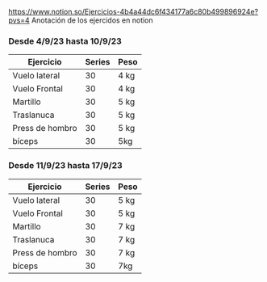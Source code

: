 https://www.notion.so/Ejercicios-4b4a44dc6f434177a6c80b499896924e?pvs=4 Anotación de los ejercidos en notion  

### Desde 4/9/23 hasta 10/9/23
| Ejercicio       | Series | Peso |
| --------------- | ------ | ---- |
| Vuelo lateral   | 30     | 4 kg |
| Vuelo Frontal   | 30     | 4 kg |
| Martillo        | 30     | 5 kg |
| Traslanuca      | 30     | 5 kg |
| Press de hombro | 30     | 5 kg |
| bíceps          | 30     | 5kg  |
### Desde 11/9/23 hasta 17/9/23

|Ejercicio|Series|Peso|
|---|---|---|
|Vuelo lateral|30|5 kg|
|Vuelo Frontal|30|5 kg|
|Martillo|30|7 kg|
|Traslanuca|30|7 kg|
|Press de hombro|30|7 kg|
|bíceps|30|7kg|

